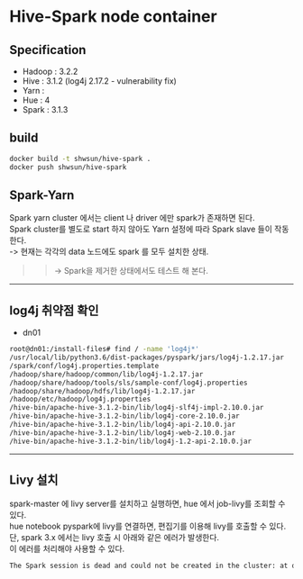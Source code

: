 # Hive-Spark node container   
## Specification 
- Hadoop : 3.2.2 
- Hive : 3.1.2 (log4j 2.17.2 - vulnerability fix)   
- Yarn : 
- Hue : 4
- Spark : 3.1.3  
  

## build 
```bash
docker build -t shwsun/hive-spark . 
docker push shwsun/hive-spark  
```

## Spark-Yarn  
Spark yarn cluster 에서는 client 나 driver 에만 spark가 존재하면 된다.  
Spark cluster를 별도로 start 하지 않아도 Yarn 설정에 따라 Spark slave 들이 작동한다.  
 -> 현재는 각각의 data 노드에도 spark 를 모두 설치한 상태.  
>> -> Spark을 제거한 상태에서도 테스트 해 본다.  
  
---  
## log4j 취약점 확인  
- dn01  
```bash
root@dn01:/install-files# find / -name 'log4j*'
/usr/local/lib/python3.6/dist-packages/pyspark/jars/log4j-1.2.17.jar
/spark/conf/log4j.properties.template
/hadoop/share/hadoop/common/lib/log4j-1.2.17.jar
/hadoop/share/hadoop/tools/sls/sample-conf/log4j.properties
/hadoop/share/hadoop/hdfs/lib/log4j-1.2.17.jar
/hadoop/etc/hadoop/log4j.properties
/hive-bin/apache-hive-3.1.2-bin/lib/log4j-slf4j-impl-2.10.0.jar
/hive-bin/apache-hive-3.1.2-bin/lib/log4j-core-2.10.0.jar
/hive-bin/apache-hive-3.1.2-bin/lib/log4j-api-2.10.0.jar
/hive-bin/apache-hive-3.1.2-bin/lib/log4j-web-2.10.0.jar
/hive-bin/apache-hive-3.1.2-bin/lib/log4j-1.2-api-2.10.0.jar
```
  
---  
## Livy 설치  
spark-master 에 livy server를 설치하고 실행하면, hue 에서 job-livy를 조회할 수 있다.  
hue notebook pyspark에 livy를 연결하면, 편집기를 이용해 livy를 호출할 수 있다.  
단, spark 3.x 에서는 livy 호출 시 아래와 같은 에러가 발생한다.  
이 에러를 처리해야 사용할 수 있다.  
```bash
The Spark session is dead and could not be created in the cluster: at org.apache.spark.deploy.SparkSubmit.doSubmit(SparkSubmit.scala:90) at org.apache.spark.deploy.SparkSubmit$$anon$2.doSubmit(SparkSubmit.scala:1039) at org.apache.spark.deploy.SparkSubmit$.main(SparkSubmit.scala:1048) at org.apache.spark.deploy.SparkSubmit.main(SparkSubmit.scala) Caused by: java.lang.ClassNotFoundException: scala.Function0$class at java.net.URLClassLoader.findClass(URLClassLoader.java:387) at java.lang.ClassLoader.loadClass(ClassLoader.java:418) at java.lang.ClassLoader.loadClass(ClassLoader.java:351) ... 20 more 2022-03-10 06:22:21,062 INFO util.ShutdownHookManager: Shutdown hook called
```